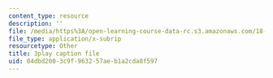 ```yaml
---
content_type: resource
description: ''
file: /media/https%3A/open-learning-course-data-rc.s3.amazonaws.com/18-650-statistics-for-applications-fall-2016/04dbd2003c9f963257aeb1a2cda8f597_yP1S37BiEsQ.srt
file_type: application/x-subrip
resourcetype: Other
title: 3play caption file
uid: 04dbd200-3c9f-9632-57ae-b1a2cda8f597
---
```

